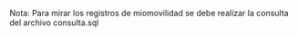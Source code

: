 Nota: Para mirar los registros de miomovilidad se debe realizar la consulta del archivo consulta.sql
